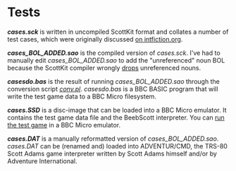 # Tests

***cases.sck*** is written in uncompiled ScottKit format and collates a number of test cases, which were originally discussed [on intfiction.org](https://intfiction.org/t/scott-adams-interpreter-discrepancies/).

***cases_BOL_ADDED.sao*** is the compiled version of *cases.sck*. I've had to manually edit *cases_BOL_ADDED.sao* to add the "unreferenced" noun BOL because the ScottKit compiler wrongly [drops](https://github.com/MikeTaylor/scottkit/issues/43#issuecomment-1001301926) unreferenced nouns.

***casesdo.bas*** is the result of running *cases_BOL_ADDED.sao* through the conversion script *[conv.pl](https://github.com/ahope1/BeebScott/blob/683f895b3c2d8ef4630402facde14857f99ec0f4/conv.pl)*. *casesdo.bas* is a BBC BASIC program that will write the test game data to a BBC Micro filesystem.

***cases.SSD*** is a disc-image that can be loaded into a BBC Micro emulator. It contains the test game data file and the BeebScott interpreter. You can [run the test game](http://bbcmicro.co.uk//jsbeeb/play.php?autoboot&disc=http://bbcmicro.co.uk//gameimg/discs/1411/cases.ssd) in a BBC Micro emulator.

***cases.DAT*** is a manually reformatted version of *cases_BOL_ADDED.sao*. *cases.DAT* can be (renamed and) loaded into ADVENTUR/CMD, the TRS-80 Scott Adams game interpreter written by Scott Adams himself and/or by Adventure International. 
